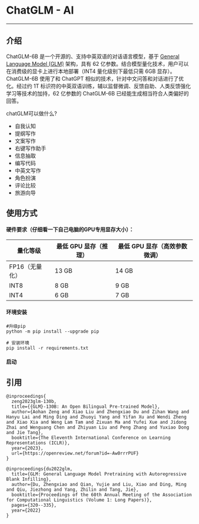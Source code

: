 
# ChatGLM - AI

-----


## 介绍

ChatGLM-6B 是一个开源的、支持中英双语的对话语言模型，基于 [General Language Model (GLM)]() 架构，具有 62 亿参数。结合模型量化技术，用户可以在消费级的显卡上进行本地部署（INT4 量化级别下最低只需 6GB 显存）。 ChatGLM-6B 使用了和 ChatGPT 相似的技术，针对中文问答和对话进行了优化。经过约 1T 标识符的中英双语训练，辅以监督微调、反馈自助、人类反馈强化学习等技术的加持，62 亿参数的 ChatGLM-6B 已经能生成相当符合人类偏好的回答。

chatGLM可以做什么?

- 自我认知
- 提纲写作
- 文案写作
- 右键写作助手
- 信息抽取
- 编写代码
- 中英文写作
- 角色扮演
- 评论比较
- 旅游向导



## 使用方式
#### 硬件要求（仔细看一下自己电脑的GPU专用显存大小）：



|量化等级|最低 GPU 显存（推理）|最低 GPU 显存（高效参数微调）|
| --- | --- | --- |
|FP16（无量化）	|13 GB|	14 GB|
|INT8	|8 GB|	9 GB|
|INT4	|6 GB|	7 GB|


#### 环境安装

```
#升级pip
python -m pip install --upgrade pip

# 安装环境
pip install -r requirements.txt

```

#### 启动






## 引用
```
@inproceedings{
  zeng2023glm-130b,
  title={{GLM}-130B: An Open Bilingual Pre-trained Model},
  author={Aohan Zeng and Xiao Liu and Zhengxiao Du and Zihan Wang and Hanyu Lai and Ming Ding and Zhuoyi Yang and Yifan Xu and Wendi Zheng and Xiao Xia and Weng Lam Tam and Zixuan Ma and Yufei Xue and Jidong Zhai and Wenguang Chen and Zhiyuan Liu and Peng Zhang and Yuxiao Dong and Jie Tang},
  booktitle={The Eleventh International Conference on Learning Representations (ICLR)},
  year={2023},
  url={https://openreview.net/forum?id=-Aw0rrrPUF}
}
```

```
@inproceedings{du2022glm,
  title={GLM: General Language Model Pretraining with Autoregressive Blank Infilling},
  author={Du, Zhengxiao and Qian, Yujie and Liu, Xiao and Ding, Ming and Qiu, Jiezhong and Yang, Zhilin and Tang, Jie},
  booktitle={Proceedings of the 60th Annual Meeting of the Association for Computational Linguistics (Volume 1: Long Papers)},
  pages={320--335},
  year={2022}
}
```
